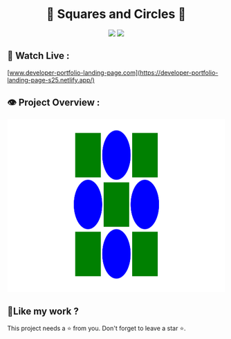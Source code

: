<h1 align="center">💫 Squares and Circles 💫</h1>

<p align="center"><img src="https://img.shields.io/badge/Created_By-Sayantan_Bera-blue"> <img src="https://img.shields.io/badge/Using-HTML_CSS-red"></p>

<h2>🚀 Watch Live :</h2>

[www.developer-portfolio-landing-page.com](https://developer-portfolio-landing-page-s25.netlify.app/)

<h2>👁️ Project Overview :</h2>

<img src="./Screenshots/img1.png" alt="shields" width="800" height="400&quot;/">

<h2> 💖Like my work ?</h2>

This project needs a ⭐️ from you. Don't forget to leave a star ⭐️.
